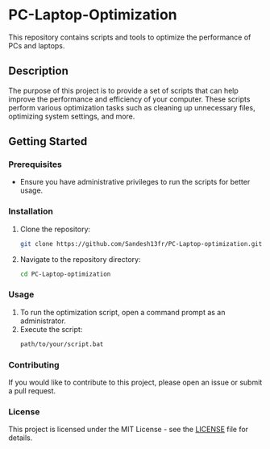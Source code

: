 # PC-Laptop-Optimization

This repository contains scripts and tools to optimize the performance of PCs and laptops.

## Description

The purpose of this project is to provide a set of scripts that can help improve the performance and efficiency of your computer. These scripts perform various optimization tasks such as cleaning up unnecessary files, optimizing system settings, and more.

## Getting Started

### Prerequisites

- Ensure you have administrative privileges to run the scripts for better usage.

### Installation

1. Clone the repository:
   ```bash
   git clone https://github.com/Sandesh13fr/PC-Laptop-optimization.git
   ```
2. Navigate to the repository directory:
   ```bash
   cd PC-Laptop-optimization
   ```

### Usage

1. To run the optimization script, open a command prompt as an administrator.
2. Execute the script:
   ```bash
   path/to/your/script.bat
   ```

### Contributing

If you would like to contribute to this project, please open an issue or submit a pull request.

### License

This project is licensed under the MIT License - see the [LICENSE](LICENSE) file for details.
